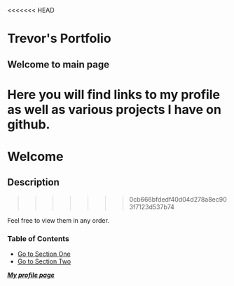<a name="sectionOne"></a>
<<<<<<< HEAD
# Trevor's Portfolio

<a name="sectionTwo"></a>
## Welcome to main page
Here you will find links to my profile as well as various projects I have on github.
=======
# Welcome [](#sectionOne)

<a name="sectionTwo"></a>
## Description [](#sectionOne)
>>>>>>> 0cb666bfdedf40d04d278a8ec903f7123d537b74

Feel free to view them in any order.

### Table of Contents

- [Go to Section One](#sectionOne)
- [Go to Section Two](#sectionTwo)



<!--change to profile link-->
**_[My profile page](profile.html)_** 
